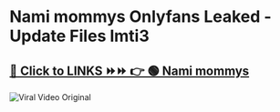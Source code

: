
 # Nami mommys Onlyfans Leaked - Update Files lmti3

## <h2><a href="https://clipsfans.com/Nami_mommys&ref=git">🔗 Click to LINKS ⏩⏩ 👉 🟢 Nami mommys </a></h2>

<a href="https://clipsfans.com/Nami_mommys&ref=git" rel="nofollow" data-target="animated-image.originalLink"><img src="https://i.ibb.co.com/xMMVF88/686577567.gif" alt="Viral Video Original" style="max-width: 100%; display: inline-block;" data-target="animated-image.originalImage"></a>

